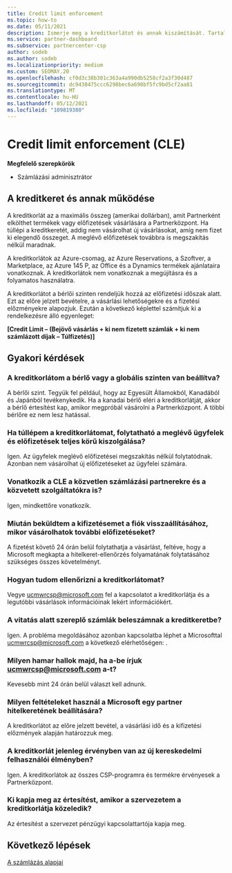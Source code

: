 ```yaml
---
title: Credit limit enforcement
ms.topic: how-to
ms.date: 05/11/2021
description: Ismerje meg a kreditkorlátot és annak kiszámítását. Tartalmazza a gyakori kérdéseket.
ms.service: partner-dashboard
ms.subservice: partnercenter-csp
author: sodeb
ms.author: sodeb
ms.localizationpriority: medium
ms.custom: SEOMAY.20
ms.openlocfilehash: cf0d3c38b301c363a4a990db5258cf2a3f30d487
ms.sourcegitcommit: dc9438475ccc6298bec6a698bf5fc9bd5cf2aa81
ms.translationtype: MT
ms.contentlocale: hu-HU
ms.lasthandoff: 05/12/2021
ms.locfileid: "109819380"
---
```

# <a name="credit-limit-enforcement-cle"></a>Credit limit enforcement (CLE)

**Megfelelő szerepkörök**

- Számlázási adminisztrátor

## <a name="your-credit-limit-and-how-it-works"></a>A kreditkeret és annak működése

A kreditkorlát az a maximális összeg (amerikai dollárban), amit Partnerként elkölthet termékek vagy előfizetések vásárlására a Partnerközpont. Ha túllépi a kreditkeretét, addig nem vásárolhat új vásárlásokat, amíg nem fizet ki elegendő összeget. A meglévő előfizetések továbbra is megszakítás nélkül maradnak.

A kreditkorlátok az Azure-csomag, az Azure Reservations, a Szoftver, a Marketplace, az Azure 145 P, az Office és a Dynamics termékek ajánlataira vonatkoznak. A kreditkorlátok nem vonatkoznak a megújításra és a folyamatos használatra.

A kreditkorlátot a bérlői szinten rendeljük hozzá az előfizetési időszak alatt. Ezt az előre jelzett bevételre, a vásárlási lehetőségekre és a fizetési előzményekre alapozjuk. Ezután a következő képlettel számítjuk ki a rendelkezésre álló egyenleget:

**[Credit Limit – (Bejövő vásárlás + ki nem fizetett számlák + ki nem számlázott díjak – Túlfizetés)]**

## <a name="frequently-asked-questions"></a>Gyakori kérdések

### <a name="is-my-credit-limit-set-at-the-tenant-or-global-level"></a>A kreditkorlátom a bérlő vagy a globális szinten van beállítva?

A bérlői szint. Tegyük fel például, hogy az Egyesült Államokból, Kanadából és Japánból tevékenykedik. Ha a kanadai bérlő eléri a kreditkorlátját, akkor a bérlő értesítést kap, amikor megpróbál vásárolni a Partnerközpont. A többi bérlőre ez nem lesz hatással. 

### <a name="if-i-exceed-my-credit-limit-can-i-continue-servicing-existing-customers-and-subscriptions-with-full-access"></a>Ha túllépem a kreditkorlátomat, folytatható a meglévő ügyfelek és előfizetések teljes körű kiszolgálása?

Igen. Az ügyfelek meglévő előfizetései megszakítás nélkül folytatódnak. Azonban nem vásárolhat új előfizetéseket az ügyfelei számára.

### <a name="does-cle-apply-to-both-direct-bill-partners-and-indirect-providers"></a>Vonatkozik a CLE a közvetlen számlázási partnerekre és a közvetett szolgáltatókra is?

Igen, mindkettőre vonatkozik.

### <a name="after-i-submit-my-payment-to-reinstate-my-account-when-can-i-purchase-more-subscriptions"></a>Miután beküldtem a kifizetésemet a fiók visszaállításához, mikor vásárolhatok további előfizetéseket? 

A fizetést követő 24 órán belül folytathatja a vásárlást, feltéve, hogy a Microsoft megkapta a hitelkeret-ellenőrzés folyamatának folytatásához szükséges összes követelményt.

### <a name="how-can-i-check-my-credit-limit"></a>Hogyan tudom ellenőrizni a kreditkorlátomat?

Vegye [ucmwrcsp@microsoft.com](mailto:ucmwrcsp@microsoft.com) fel a kapcsolatot a kreditkorlátja és a legutóbbi vásárlások információinak lekért információkért.

### <a name="do-invoices-that-are-in-dispute-count-against-the-credit-limit"></a>A vitatás alatt szereplő számlák beleszámnak a kreditkeretbe?

Igen. A probléma megoldásához azonban kapcsolatba léphet a Microsofttal [ucmwrcsp@microsoft.com](mailto:ucmwrcsp@microsoft.com) a következő elérhetőségen: .

### <a name="how-soon-will-i-hear-back-if-i-write-to-ucmwrcspmicrosoftcom"></a>Milyen hamar hallok majd, ha a-be írjuk ucmwrcsp@microsoft.com a-t?

Kevesebb mint 24 órán belül választ kell adnunk. 

### <a name="what-criteria-does-microsoft-use-for-setting-a-partners-credit-limit"></a>Milyen feltételeket használ a Microsoft egy partner hitelkeretének beállítására?

A kreditkorlátot az előre jelzett bevétel, a vásárlási idő és a kifizetési előzmények alapján határozzuk meg.

### <a name="is-the-credit-limit-currently-enforced-on-the-new-commerce-experience"></a>A kreditkorlát jelenleg érvényben van az új kereskedelmi felhasználói élményben?

Igen. A kreditkorlátok az összes CSP-programra és termékre érvényesek a Partnerközpont.

### <a name="who-will-receive-the-notification-when-my-organization-is-nearing-its-credit-limit"></a>Ki kapja meg az értesítést, amikor a szervezetem a kreditkorlátja közeledik?

Az értesítést a szervezet pénzügyi kapcsolattartója kapja meg.

## <a name="next-steps"></a>Következő lépések

[A számlázás alapjai](./billing-basics.md)
